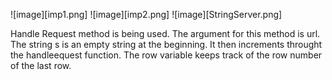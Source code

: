 ![image][imp1.png]
![image][imp2.png]
![image][StringServer.png]

Handle Request method is being used. The argument for this method is url. The string s is an empty string at the beginning. It then increments throught the handleequest function. The row variable keeps track of the row number of the last row. 
